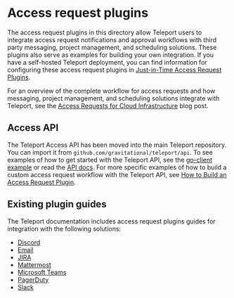 # Access request plugins

The access request plugins in this directory allow Teleport users to integrate access request notifications and approval workflows with third party messaging, project management, and scheduling solutions. These plugins also serve as examples for building your own integration.
If you have a self-hosted Teleport deployment, you can find information for configuring these access
request plugins in [Just-in-Time Access Request Plugins](https://goteleport.com/docs/access-controls/access-request-plugins/).

For an overview of the complete workflow for access requests and how messaging, project management, and scheduling solutions integrate with Teleport, see the [Access Requests for Cloud Infrastructure](https://goteleport.com/blog/access-requests/) blog post.

## Access API

The Teleport Access API has been moved into the main Teleport repository.
You can import it from `github.com/gravitational/teleport/api`. To see examples of how to get started with the Teleport API, see the [go-client example](https://github.com/gravitational/teleport/tree/master/examples/go-client) or read the [API docs](https://goteleport.com/docs/api/introduction/).
For more specific examples of how to build a custom access request workflow with the Teleport API, see [How to Build an Access Request Plugin](https://goteleport.com/docs/api/access-plugin/).

## Existing plugin guides

The Teleport documentation includes access request plugins guides for integration
with the following solutions:

- [Discord](https://goteleport.com/docs/ver/15.x/access-controls/access-request-plugins/ssh-approval-discord/)
- [Email](https://goteleport.com/docs/ver/15.x/access-controls/access-request-plugins/ssh-approval-email/)
- [JIRA](https://goteleport.com/docs/access-controls/access-request-plugins/ssh-approval-jira/)
- [Mattermost](https://goteleport.com/docs/access-controls/access-request-plugins/ssh-approval-mattermost/)
- [Microsoft Teams](https://goteleport.com/docs/ver/15.x/access-controls/access-request-plugins/ssh-approval-msteams/)
- [PagerDuty](https://goteleport.com/docs/access-controls/access-request-plugins/ssh-approval-pagerduty/)
- [Slack](https://goteleport.com/docs/access-controls/access-request-plugins/ssh-approval-slack/)